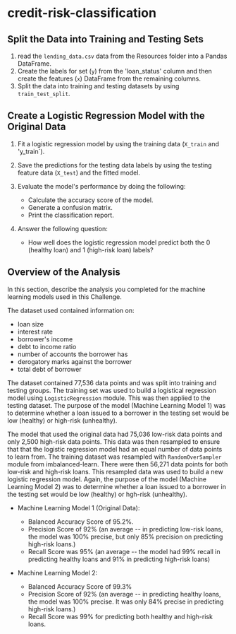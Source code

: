 # credit-risk-classification

## Split the Data into Training and Testing Sets

1. read the `lending_data.csv` data from the Resources folder into a Pandas DataFrame.
2. Create the labels for set (`y`) from the 'loan_status' column and then create the features (`x`) DataFrame from the remaining columns. 
3. Split the data into training and testing datasets by using `train_test_split`. 


## Create a Logistic Regression Model with the Original Data

1. Fit a logistic regression model by using the training data (`X_train` and 'y_train`). 
2. Save the predictions for the testing data labels by using the testing feature data (`X_test`) and the fitted model. 
3. Evaluate the model's performance by doing the following:
   * Calculate the accuracy score of the model. 
   * Generate a confusion matrix. 
   * Print the classification report. 

4. Answer the following question:
   * How well does the logistic regression model predict both the 0 (healthy loan) and 1 (high-risk loan) labels?


## Overview of the Analysis

In this section, describe the analysis you completed for the machine learning models used in this Challenge. 

The dataset used contained information on:
  * loan size
  * interest rate
  * borrower's income
  * debt to income ratio
  * number of accounts the borrower has
  * derogatory marks against the borrower
  * total debt of borrower

The dataset contained 77,536 data points and was split into training and testing groups. The training set was used to build a logistical regression model using `LogisticRegression` module. This was then applied to the testing dataset. The purpose of the model (Machine Learning Model 1) was to determine whether a loan issued to a borrower in the testing set would be low (healthy) or high-risk (unhealthy). 

The model that used the original data had 75,036 low-risk data points and only 2,500 high-risk data points. This data was then resampled to ensure that that the logistic regression model had an equal number of data points to learn from. The training dataset was resampled with `RandomOverSampler` module from imbalanced-learn. There were then 56,271 data points for both low-risk and high-risk loans. This resampled data was used to build a new logistic regression model. Again, the purpose of the model (Machine Learning Model 2) was to determine whether a loan issued to a borrower in the testing set would be low (healthy) or hgh-risk (unhealthy). 

* Machine Learning Model 1 (Original Data):
  * Balanced Accuracy Score of 95.2%. 
  * Precision Score of 92% (an average -- in predicting low-risk loans, the model was 100% precise, but only 85% precision on predicting high-risk loans.)
  * Recall Score was 95% (an average --  the model had 99% recall in predicting healthy loans and 91% in predicting high-risk loans)


* Machine Learning Model 2:
  * Balanced Accuracy Score of 99.3%
  * Precision Score of 92% (an average -- in predicting healthy loans, the model was 100% precise. It was only 84% precise in predicting high-risk loans.)
  * Recall Score was 99% for predicting both healthy and high-risk loans. 
